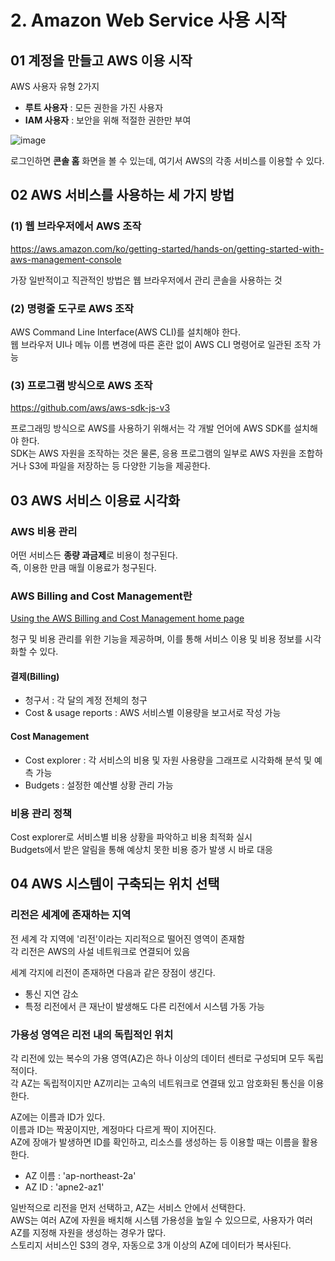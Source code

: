 # 2. Amazon Web Service 사용 시작

## 01 계정을 만들고 AWS 이용 시작

AWS 사용자 유형 2가지

- **루트 사용자** : 모든 권한을 가진 사용자
- **IAM 사용자** : 보안을 위해 적절한 권한만 부여

![image](https://github.com/user-attachments/assets/1dea5791-e0a9-414e-9c5c-9079867c6e44)

로그인하면 **콘솔 홈** 화면을 볼 수 있는데, 여기서 AWS의 각종 서비스를 이용할 수 있다.

## 02 AWS 서비스를 사용하는 세 가지 방법

### (1) 웹 브라우저에서 AWS 조작

https://aws.amazon.com/ko/getting-started/hands-on/getting-started-with-aws-management-console

가장 일반적이고 직관적인 방법은 웹 브라우저에서 관리 콘솔을 사용하는 것

### (2) 명령줄 도구로 AWS 조작

AWS Command Line Interface(AWS CLI)를 설치해야 한다.  
웹 브라우저 UI나 메뉴 이름 변경에 따른 혼란 없이 AWS CLI 명령어로 일관된 조작 가능

### (3) 프로그램 방식으로 AWS 조작

https://github.com/aws/aws-sdk-js-v3

프로그래밍 방식으로 AWS를 사용하기 위해서는 각 개발 언어에 AWS SDK를 설치해야 한다.  
SDK는 AWS 자원을 조작하는 것은 물론, 응용 프로그램의 일부로 AWS 자원을 조합하거나 S3에 파일을 저장하는 등 다양한 기능을 제공한다.

## 03 AWS 서비스 이용료 시각화

### AWS 비용 관리

어떤 서비스든 **종량 과금제**로 비용이 청구된다.  
즉, 이용한 만큼 매월 이용료가 청구된다.

### AWS Billing and Cost Management란

[Using the AWS Billing and Cost Management home page](https://docs.aws.amazon.com/awsaccountbilling/latest/aboutv2/view-billing-dashboard.html#manage-billing-costmanagement-widgets)

청구 및 비용 관리를 위한 기능을 제공하며, 이를 통해 서비스 이용 및 비용 정보를 시각화할 수 있다.

#### 결제(Billing)

- 청구서 : 각 달의 계정 전체의 청구
- Cost & usage reports : AWS 서비스별 이용량을 보고서로 작성 가능

#### Cost Management

- Cost explorer : 각 서비스의 비용 및 자원 사용량을 그래프로 시각화해 분석 및 예측 가능
- Budgets : 설정한 예산별 상황 관리 가능

### 비용 관리 정책

Cost explorer로 서비스별 비용 상황을 파악하고 비용 최적화 실시  
Budgets에서 받은 알림을 통해 예상치 못한 비용 증가 발생 시 바로 대응

## 04 AWS 시스템이 구축되는 위치 선택

### 리전은 세계에 존재하는 지역

전 세계 각 지역에 '리전'이라는 지리적으로 떨어진 영역이 존재함  
각 리전은 AWS의 사설 네트워크로 연결되어 있음

세계 각지에 리전이 존재하면 다음과 같은 장점이 생긴다.

- 통신 지연 감소
- 특정 리전에서 큰 재난이 발생해도 다른 리전에서 시스템 가동 가능

### 가용성 영역은 리전 내의 독립적인 위치

각 리전에 있는 복수의 가용 영역(AZ)은 하나 이상의 데이터 센터로 구성되며 모두 독립적이다.  
각 AZ는 독립적이지만 AZ끼리는 고속의 네트워크로 연결돼 있고 암호화된 통신을 이용한다.

AZ에는 이름과 ID가 있다.  
이름과 ID는 짝꿍이지만, 계정마다 다르게 짝이 지어진다.  
AZ에 장애가 발생하면 ID를 확인하고, 리소스를 생성하는 등 이용할 때는 이름을 활용한다.

- AZ 이름 : 'ap-northeast-2a'
- AZ ID : 'apne2-az1'

일반적으로 리전을 먼저 선택하고, AZ는 서비스 안에서 선택한다.  
AWS는 여러 AZ에 자원을 배치해 시스템 가용성을 높일 수 있으므로, 사용자가 여러 AZ를 지정해 자원을 생성하는 경우가 많다.  
스토리지 서비스인 S3의 경우, 자동으로 3개 이상의 AZ에 데이터가 복사된다.
